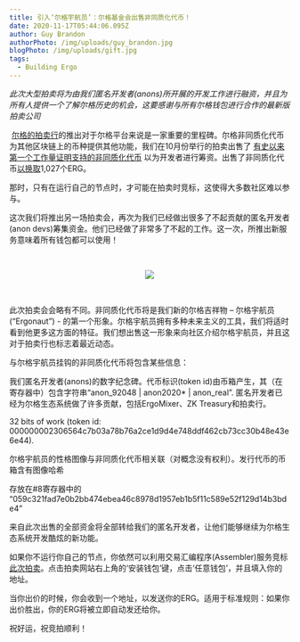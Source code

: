 ```yaml
---
title: 引入‘尔格宇航员’：尔格基金会出售非同质化代币！
date: 2020-11-17T05:44:06.095Z
author: Guy Brandon
authorPhoto: /img/uploads/guy_brandon.jpg
blogPhoto: /img/uploads/gift.jpg
tags:
  - Building Ergo
---
```

<!--StartFragment-->

*此次大型拍卖将为由我们匿名开发者(anons)所开展的开发工作进行融资，并且为所有人提供一个了解尔格历史的机会，这要感谢与所有尔格钱包进行合作的最新版拍卖公司*

 [尔格的拍卖行](https://ergoplatform.org/en/blog/2020-10-16-announcing-the-auction-house-nft-marketplace-on-ergo/)的推出对于尔格平台来说是一家重要的里程碑。尔格非同质化代币为其他区块链上的币种提供其他功能，我们在10月份举行的拍卖出售了 [有史以来第一个工作量证明支持的非同质化代币](https://ergoplatform.org/en/blog/2020-10-19-the-first-ergo-nft-auction-is-under-way/) 以为开发者进行筹资。出售了非同质化代币[以换取](http://ergoauctions.org/#/auction/history)1,027个ERG。

那时，只有在运行自己的节点时，才可能在拍卖时竞标，这使得大多数社区难以参与。

这次我们将推出另一场拍卖会，再次为我们已经做出很多了不起贡献的匿名开发者(anon devs)筹集资金。他们已经做了非常多了不起的工作。这一次，所推出新服务意味着所有钱包都可以使用！

 <center>

![](/img/uploads/ergonaut11.jpg)

 </center>

此次拍卖会会略有不同。非同质化代币将是我们新的尔格吉祥物 – 尔格宇航员(“Ergonaut”) - 的第一个形象。尔格宇航员拥有多种未来主义的工具，我们将适时看到他更多这方面的特征。我们想出售这一形象来向社区介绍尔格宇航员，并且这对于拍卖行也标志着最近动态。

与尔格宇航员挂钩的非同质化代币将包含某些信息：

我们匿名开发者(anons)的数字纪念碑。代币标识(token id)由币箱产生，其（在寄存器中）包含字符串“anon_92048 | anon2020* | anon_real”. 匿名开发者已经为尔格生态系统做了许多贡献，包括ErgoMixer、ZK Treasury和拍卖行。

32 bits of work (token id: 000000002306564c7b03a78b76a2ce1d9d4e748ddf462cb73cc30b48e43e6e44).

尔格宇航员的性格图像与非同质化代币相关联（对概念没有权利）。发行代币的币箱含有图像哈希

存放在#8寄存器中的 “059c321fad7e0b2bb474ebea46c8978d1957eb1b5f11c589e52f129d14b3bde4”

来自此次出售的全部资金将全部转给我们的匿名开发者，让他们能够继续为尔格生态系统开发酷炫的新功能。

如果你不运行你自己的节点，你依然可以利用交易汇编程序(Assembler)服务竞标[此次拍卖](http://ergoauctions.org/#/auction/active)。点击拍卖网站右上角的‘安装钱包’键，点击‘任意钱包’，并且填入你的地址。

当你出价的时候，你会收到一个地址，以发送你的ERG。适用于标准规则：如果你出价胜出，你的ERG将被立即自动发还给你。

祝好运，祝竞拍顺利！

<!--EndFragment-->